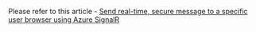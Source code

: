 Please refer to this article - [Send real-time, secure message to a specific user browser using Azure SignalR](https://ngothiensinh.medium.com/send-real-time-secure-message-to-a-specific-user-browser-using-azure-signalr-b605d3db996c)